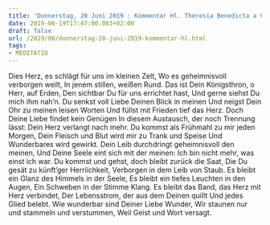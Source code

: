 ```yaml
---
title: 'Donnerstag, 20 Juni 2019 : Kommentar Hl. Theresia Benedicta a Cruce [Edith Stein]'
date: 2019-06-19T17:47:00.003+02:00
draft: false
url: /2019/06/donnerstag-20-juni-2019-kommentar-hl.html
tags: 
- MEDITATIO
---
```


Dies Herz, es schlägt für uns im kleinen Zelt, Wo es geheimnisvoll verborgen weilt, In jenem stillen, weißen Rund. Das ist Dein Königsthron, o Herr, auf Erden, Den sichtbar Du für uns errichtet hast, Und gerne siehst Du mich ihm nah’n. Du senkst voll Liebe Deinen Blick in meinen Und neigst Dein Ohr zu meinen leisen Worten Und füllst mit Frieden tief das Herz. Doch Deine Liebe findet kein Genügen In diesem Austausch, der noch Trennung lässt: Dein Herz verlangt nach mehr. Du kommst als Frühmahl zu mir jeden Morgen, Dein Fleisch und Blut wird mir zu Trank und Speise Und Wunderbares wird gewirkt. Dein Leib durchdringt geheimnisvoll den meinen, Und Deine Seele eint sich mit der meinen: Ich bin nicht mehr, was einst ich war. Du kommst und gehst, doch bleibt zurück die Saat, Die Du gesät zu künft’ger Herrlichkeit, Verborgen in dem Leib von Staub. Es bleibt ein Glanz des Himmels in der Seele, Es bleibt ein tiefes Leuchten in den Augen, Ein Schweben in der Stimme Klang. Es bleibt das Band, das Herz mit Herz verbindet, Der Lebensstrom, der aus dem Deinen quillt Und jedes Glied belebt. Wie wunderbar sind Deiner Liebe Wunder, Wir staunen nur und stammeln und verstummen, Weil Geist und Wort versagt.